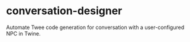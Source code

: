 # conversation-designer
Automate Twee code generation for conversation with a user-configured NPC in Twine.
